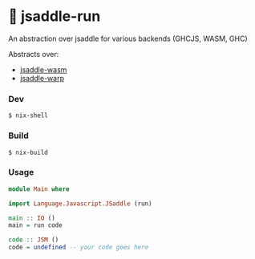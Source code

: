 :wheel: jsaddle-run
===================

An abstraction over jsaddle for various backends (GHCJS, WASM, GHC)

Abstracts over:
  - [jsaddle-wasm](https://github.com/amesgen/jsaddle-wasm)
  - [jsaddle-warp](https://hackage.haskell.org/package/jsaddle-warp)

### Dev

```nix-shell
$ nix-shell
```

### Build

```nix-shell
$ nix-build
```

### Usage

```haskell
module Main where

import Language.Javascript.JSaddle (run)

main :: IO ()
main = run code

code :: JSM ()
code = undefined -- your code goes here
```



